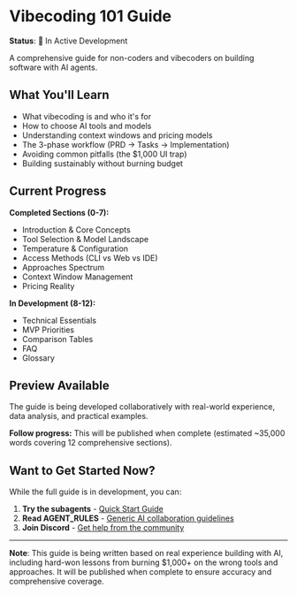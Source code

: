 # Vibecoding 101 Guide

**Status**: 🚧 In Active Development

A comprehensive guide for non-coders and vibecoders on building software with AI agents.

## What You'll Learn

- What vibecoding is and who it's for
- How to choose AI tools and models
- Understanding context windows and pricing models
- The 3-phase workflow (PRD → Tasks → Implementation)
- Avoiding common pitfalls (the $1,000 UI trap)
- Building sustainably without burning budget

## Current Progress

**Completed Sections (0-7):**
- Introduction & Core Concepts
- Tool Selection & Model Landscape
- Temperature & Configuration
- Access Methods (CLI vs Web vs IDE)
- Approaches Spectrum
- Context Window Management
- Pricing Reality

**In Development (8-12):**
- Technical Essentials
- MVP Priorities
- Comparison Tables
- FAQ
- Glossary

## Preview Available

The guide is being developed collaboratively with real-world experience, data analysis, and practical examples.

**Follow progress:** This will be published when complete (estimated ~35,000 words covering 12 comprehensive sections).

## Want to Get Started Now?

While the full guide is in development, you can:

1. **Try the subagents** - [Quick Start Guide](../ai/subagents/subagentic-manual.md)
2. **Read AGENT_RULES** - [Generic AI collaboration guidelines](../ai/AGENT_RULES.md)
3. **Join Discord** - [Get help from the community](https://discord.gg/SDaSrH3J8d)

---

**Note**: This guide is being written based on real experience building with AI, including hard-won lessons from burning $1,000+ on the wrong tools and approaches. It will be published when complete to ensure accuracy and comprehensive coverage.
